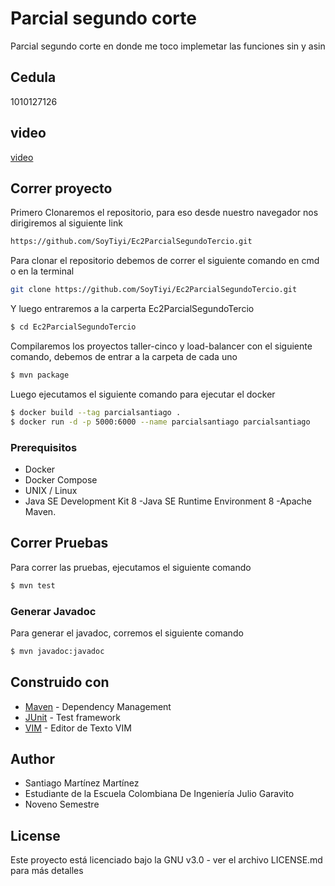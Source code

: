 # Parcial segundo corte 

Parcial segundo corte en donde me toco implemetar las funciones sin y asin

## Cedula
1010127126

## video
[video](https://web.microsoftstream.com/video/03bc6dfe-b99a-49a1-aade-16ca641b1a4c)

## Correr proyecto

Primero Clonaremos el repositorio, para eso desde nuestro navegador nos dirigiremos al siguiente link

```sh
https://github.com/SoyTiyi/Ec2ParcialSegundoTercio.git
```

Para clonar el repositorio debemos de correr el siguiente comando en cmd o en la terminal 

```sh
git clone https://github.com/SoyTiyi/Ec2ParcialSegundoTercio.git
 ```

 Y luego entraremos a la carperta Ec2ParcialSegundoTercio

```sh
$ cd Ec2ParcialSegundoTercio
 ```
Compilaremos los proyectos taller-cinco y load-balancer con el siguiente comando, debemos de entrar a la carpeta de cada uno

 ```sh
$ mvn package
 ```
Luego ejecutamos el siguiente comando para ejecutar el docker

```sh
$ docker build --tag parcialsantiago .
$ docker run -d -p 5000:6000 --name parcialsantiago parcialsantiago
 ```


### Prerequisitos

* Docker
* Docker Compose
* UNIX / Linux
* Java SE Development Kit 8 -Java SE Runtime Environment 8 -Apache Maven.

## Correr Pruebas

Para correr las pruebas, ejecutamos el siguiente comando

```sh
$ mvn test
 ```

### Generar Javadoc

Para generar el javadoc, corremos el siguiente comando

```sh
$ mvn javadoc:javadoc 
 ```

## Construido con

* [Maven](https://maven.apache.org/) - Dependency Management
* [JUnit](https://mvnrepository.com/artifact/junit/junit) - Test framework
* [VIM](https://www.vim.org/download.php) - Editor de Texto VIM

## Author

 - Santiago Martínez Martínez 
 - Estudiante de la Escuela Colombiana De Ingeniería Julio Garavito 
 - Noveno Semestre

## License

Este proyecto está licenciado bajo la GNU v3.0 - ver el archivo LICENSE.md para más detalles
